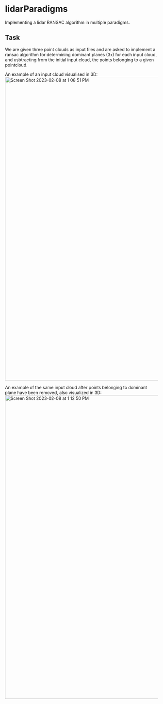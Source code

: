 # lidarParadigms
Implementing a lidar RANSAC algorithm in multiple paradigms.

## Task
We are given three point clouds as input files and are asked to implement a ransac algorithm for determining dominant planes (3x) for each input cloud, and usbtracting from the initial input cloud, the points belonging to a given pointcloud.

An example of an input cloud visualised in 3D:
<img align="center" width="1000" alt="Screen Shot 2023-02-08 at 1 08 51 PM" src="https://user-images.githubusercontent.com/73560826/217615590-67789697-1077-4a9a-8206-9c589571c623.png">

An example of the same input cloud after points belonging to dominant plane have been removed, also visualized in 3D:
<img align="center" width="1000" alt="Screen Shot 2023-02-08 at 1 12 50 PM" src="https://user-images.githubusercontent.com/73560826/217616404-cf6b6948-0927-4a91-9e49-eca49bba1ea4.png">

